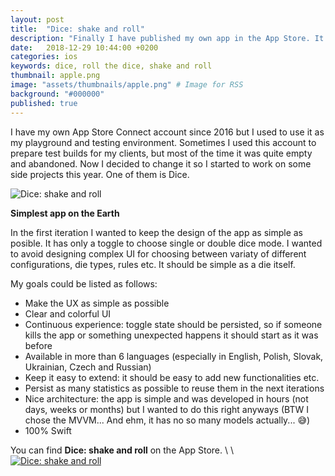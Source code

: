 ```yaml
---
layout: post
title:  "Dice: shake and roll"
description: "Finally I have published my own app in the App Store. It's a very simple app to simulate a die."
date:   2018-12-29 10:44:00 +0200
categories: ios
keywords: dice, roll the dice, shake and roll
thumbnail: apple.png
image: "assets/thumbnails/apple.png" # Image for RSS
background: "#000000"
published: true
---
```


I have my own App Store Connect account since 2016 but I used to use it as my playground and testing environment. Sometimes I used this account to prepare test builds for my clients, but most of the time it was quite empty and abandoned. Now I decided to change it so I started to work on some side projects this year. One of them is Dice.

![Dice: shake and roll]({{site.url}}/assets/2018-12-29/dice.png)

**Simplest app on the Earth**

In the first iteration I wanted to keep the design of the app as simple as posible. It has only a toggle to choose single or double dice mode. I wanted to avoid designing complex UI for choosing between variaty of different configurations, die types, rules etc. It should be simple as a die itself.

My goals could be listed as follows:
- Make the UX as simple as possible
- Clear and colorful UI
- Continuous experience: toggle state should be persisted, so if someone kills the app or something unexpected happens it should start as it was before
- Available in more than 6 languages (especially in English, Polish, Slovak, Ukrainian, Czech and Russian)
- Keep it easy to extend: it should be easy to add new functionalities etc.
- Persist as many statistics as possible to reuse them in the next iterations
- Nice architecture: the app is simple and was developed in hours (not days, weeks or months) but I wanted to do this right anyways (BTW I chose the MVVM... And ehm, it has no so many models actually... 😅)
- 100% Swift

You can find **Dice: shake and roll** on the App Store.
\\
\\
[![Dice: shake and roll]({{site.url}}/assets/Download_on_the_App_Store_Badge_US-UK_RGB_blk_092917.svg)](https://itunes.apple.com/us/app/dice-shake-and-roll/id1447906909?ls=1&mt=8)
